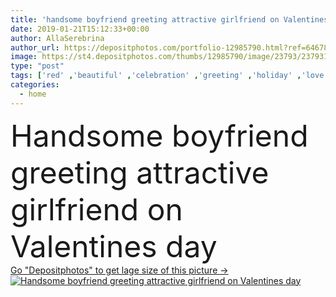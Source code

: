 ```yaml
---
title: 'handsome boyfriend greeting attractive girlfriend on Valentines day'
date: 2019-01-21T15:12:33+00:00
author: AllaSerebrina
author_url: https://depositphotos.com/portfolio-12985790.html?ref=64678756
image: https://st4.depositphotos.com/thumbs/12985790/image/23793/237931752/api_thumb_450.jpg?forcejpeg=true
type: "post"
tags: ['red' ,'beautiful' ,'celebration' ,'greeting' ,'holiday' ,'love' ,'female' ,'smiling' ,'people' ,'caucasian' ,'smile' ,'kitchen' ,'male' ,'man' ,'home' ,'couple' ,'romantic' ,'woman' ,'gifts' ,'together' ,'togetherness' ,'indoors' ,'attractive' ,'casual' ,'handsome' ,'symbols' ,'signs' ,'balloons' ,'valentines' ,'hearts' ,'boyfriend' ,'girlfriend' ,'surprize' ,'14 february' ,'st valentine' ]
categories: 
  - home
---
```

<div aling="center">
            <font size="60"> Handsome boyfriend greeting attractive girlfriend on Valentines day</font>   
</div>
<div>
    <a href='https://st4.depositphotos.com/thumbs/12985790/image/23793/237931752/api_thumb_450.jpg?forcejpeg=true?ref=64678756' target=_blank > Go "Depositphotos" to get lage size of this picture ->
        <img href='https://st4.depositphotos.com/thumbs/12985790/image/23793/237931752/api_thumb_450.jpg?forcejpeg=true?ref=64678756' src='https://st4.depositphotos.com/12985790/23793/i/950/depositphotos_237931752-stock-photo-handsome-boyfriend-greeting-attractive-girlfriend.jpg?forcejpeg=true' alt='Handsome boyfriend greeting attractive girlfriend on Valentines day' >
    </a>
</div>
